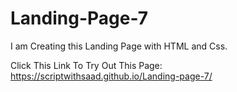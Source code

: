 # Landing-Page-7
I am Creating this Landing Page with HTML and Css.

Click This Link To Try Out This Page:
https://scriptwithsaad.github.io/Landing-page-7/
